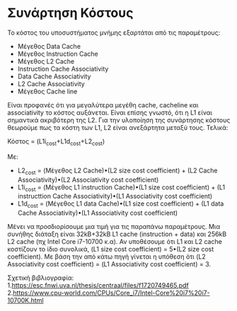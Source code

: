 # Συνάρτηση Κόστους

Το κόστος του υποσυστήματος μνήμης εξαρτάται από τις παραμέτρους:

* Μέγεθος Data Cache 
* Μέγεθος Instruction Cache 
* Μέγεθος L2 Cache 
* Instruction Cache Associativity 
* Data Cache Associativity 
* L2 Cache Associativity 
* Μέγεθος Cache line 

Είναι προφανές ότι για μεγαλύτερα μεγέθη cache, cacheline και associativity το κόστος αυξάνεται. Είναι επίσης γνωστό, ότι η L1 είναι σημαντικά ακριβότερη της L2.
Για την υλοποίηση της συνάρτησης κόστους θεωρούμε πως τα κόστη των L1, L2 είναι ανεξάρτητα μεταξύ τους. Τελικά:

Κόστος = (L1i<sub>cost</sub>+L1d<sub>cost</sub>+L2<sub>cost</sub>)

Με:
* L2<sub>cost</sub> = (Μέγεθος L2 Cache)&#8226;(L2 size cost coefficient) + (L2 Cache Associativity)&#8226;(L2 Associativity cost coefficient)
* L1i<sub>cost</sub> = (Μέγεθος L1 instruction Cache)&#8226;(L1 size cost coefficient)  + (L1 instructtion Cache Associativity)&#8226;(L1 Associativity cost coefficient) 
* L1d<sub>cost</sub> = (Μέγεθος L1 data Cache)&#8226;(L1 size cost coefficient)  + (L1 data Cache Associativity)&#8226;(L1 Associativity cost coefficient) 

Μένει να προσδιορίσουμε μια τιμή για τις παραπάνω παραμέτρους. Μια συνήθης διάταξη είναι 32kB+32kB L1 cache (instruction + data) και 256kB L2 cache (πχ Intel Core i7-10700 κ.α). Αν υποθέσουμε ότι L1 και L2 cache κοστίζουν το ίδιο συνολικά,  (L1 size cost coefficient) = 5&#8226;(L2 size cost coefficient). Με βάση την από κάτω πηγή γίνεται η υπόθεση ότι (L2 Associativity cost coefficient) = (L1 Associativity cost coefficient) = 3.

Σχετική βιβλιογραφία:
1.https://esc.fnwi.uva.nl/thesis/centraal/files/f1720749465.pdf
2.https://www.cpu-world.com/CPUs/Core_i7/Intel-Core%20i7%20i7-10700K.html
